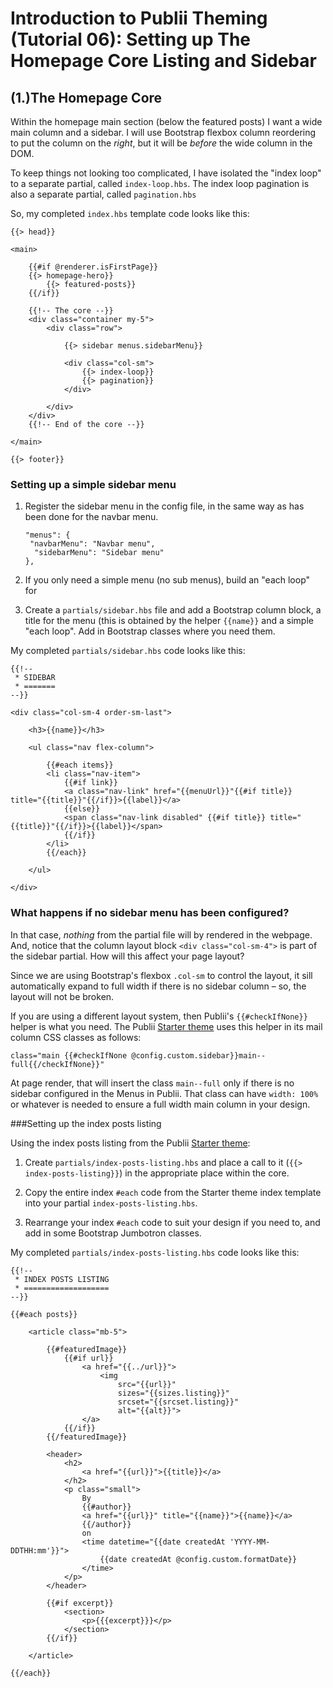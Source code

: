 # Introduction to Publii Theming (Tutorial 06): Setting up The Homepage Core Listing and Sidebar

## (1.)The Homepage Core

Within the homepage main section (below the featured posts) I want a wide main column and a sidebar. I will use Bootstrap flexbox column reordering to put the column on the _right_, but it will be _before_ the wide column in the DOM.

To keep things not looking too complicated, I have isolated the "index loop" to a separate partial, called `index-loop.hbs`. The index loop pagination is also a separate partial, called `pagination.hbs`

So, my completed `index.hbs` template code looks like this:

```
{{> head}}

<main>

	{{#if @renderer.isFirstPage}}
   	{{> homepage-hero}}
		{{> featured-posts}}
	{{/if}}

	{{!-- The core --}}
	<div class="container my-5">
		<div class="row">

			{{> sidebar menus.sidebarMenu}}

			<div class="col-sm">
				{{> index-loop}}
				{{> pagination}}
			</div>
 
        </div>
    </div>
	{{!-- End of the core --}}

</main>

{{> footer}}

```


### Setting up a simple sidebar menu

1. Register the sidebar menu in the config file, in the same way as has been done for the navbar menu.

   ```
   "menus": {
   	"navbarMenu": "Navbar menu",
     "sidebarMenu": "Sidebar menu"
   },
   ```

2. If you only need a simple menu (no sub menus), build an "each loop" for 

3. Create a `partials/sidebar.hbs` file and add a Bootstrap column block, a title for the menu (this is obtained by the helper `{{name}}` and a simple "each loop". Add in Bootstrap classes where you need them.

My completed `partials/sidebar.hbs` code looks like this:

```
{{!--
 * SIDEBAR
 * =======
--}}

<div class="col-sm-4 order-sm-last">

    <h3>{{name}}</h3>

    <ul class="nav flex-column">

        {{#each items}}
        <li class="nav-item">
            {{#if link}}
            <a class="nav-link" href="{{menuUrl}}"{{#if title}} title="{{title}}"{{/if}}>{{label}}</a>
            {{else}}
            <span class="nav-link disabled" {{#if title}} title="{{title}}"{{/if}}>{{label}}</span>
            {{/if}}
        </li>
        {{/each}}

    </ul>

</div>
```

### What happens if no sidebar menu has been configured?

In that case, _nothing_ from the partial file will by rendered in the webpage. And, notice that the column layout block `<div class="col-sm-4">` is part of the sidebar partial. How will this affect your page layout?

Since we are using Bootstrap's flexbox `.col-sm` to control the layout, it sill automatically expand to full width if there is no sidebar column – so, the layout will not be broken.

If you are using a different layout system, then Publii's `{{#checkIfNone}}` helper is what you need. The Publii [Starter theme](https://getpublii.com/marketplace/starter-publii-theme.html) uses this helper in its mail column CSS classes as follows:

```
class="main {{#checkIfNone @config.custom.sidebar}}main--full{{/checkIfNone}}"
```

At page render, that will insert the class `main--full` only if there is no sidebar configured in the Menus in Publii. That class can have `width: 100%` or whatever is needed to ensure a full width main column in your design.

###Setting up the index posts listing

Using the index posts listing from the Publii [Starter theme](https://getpublii.com/marketplace/starter-publii-theme.html):

1. Create `partials/index-posts-listing.hbs` and place a call to it (`{{> index-posts-listing}}`) in the appropriate place within the core.

2. Copy the entire index `#each` code from the Starter theme index template into your partial `index-posts-listing.hbs`.

3. Rearrange your index `#each` code to suit your design if you need to, and add in some Bootstrap Jumbotron classes.

My completed `partials/index-posts-listing.hbs` code looks like this:

```
{{!--
 * INDEX POSTS LISTING
 * ===================
--}}

{{#each posts}}

    <article class="mb-5">

        {{#featuredImage}}
            {{#if url}}
                <a href="{{../url}}">
                    <img
                        src="{{url}}"
                        sizes="{{sizes.listing}}"
                        srcset="{{srcset.listing}}"
                        alt="{{alt}}">
                </a>
            {{/if}}
        {{/featuredImage}}

        <header>
            <h2>
                <a href="{{url}}">{{title}}</a>
            </h2>
            <p class="small">
                By 
                {{#author}}
                <a href="{{url}}" title="{{name}}">{{name}}</a>
                {{/author}}
                on
                <time datetime="{{date createdAt 'YYYY-MM-DDTHH:mm'}}">
                    {{date createdAt @config.custom.formatDate}}
                </time>
            </p>
        </header>

        {{#if excerpt}}
            <section>
                <p>{{{excerpt}}}</p>
            </section>
        {{/if}}

    </article>

{{/each}}
```